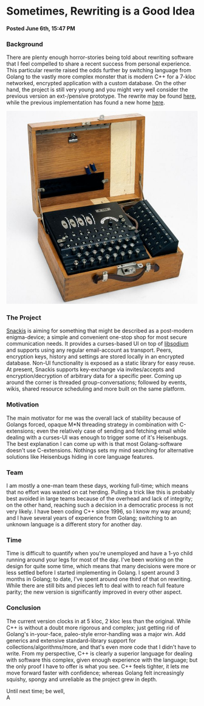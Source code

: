 # Sometimes, Rewriting is a Good Idea
#### Posted June 6th, 15:47 PM

### Background
There are plenty enough horror-stories being told about rewriting software that I feel compelled to share a recent success from personal experience. This particular rewrite raised the odds further by switching language from Golang to the vastly more complex monster that is modern C++ for a 7-kloc networked, encrypted application with a custom database. On the other hand, the project is still very young and you might very well consider the previous version an ext-/pensive prototype. The rewrite may be found [here](https://github.com/andreas-gone-wild/snackis), while the previous implementation has found a new home [here](https://github.com/andreas-gone-wild/snackis-golang).

![enigma](images/enigma.jpg?raw=true)

### The Project
[Snackis](https://github.com/andreas-gone-wild/snackis) is aiming for something that might be described as a post-modern enigma-device; a simple and convenient one-stop shop for most secure communication needs. It provides a curses-based UI on top of [libsodium](https://github.com/jedisct1/libsodium) and supports using any regular email-account as transport. Peers, encryption keys, history and settings are stored locally in an encrypted database. Non-UI functionality is exposed as a static library for easy reuse. At present, Snackis supports key-exchange via invites/accepts and encryption/decryption of arbitrary data for a specific peer. Coming up around the corner is threaded group-conversations; followed by events, wikis, shared resource scheduling and more built on the same platform.

### Motivation
The main motivator for me was the overall lack of stability because of Golangs forced, opaque M*N threading strategy in combination with C-extensions; even the relatively case of sending and fetching email while dealing with a curses-UI was enough to trigger some of it's Heisenbugs. The best explanation I can come up with is that most Golang-software doesn't use C-extensions. Nothings sets my mind searching for alternative solutions like Heisenbugs hiding in core language features.

### Team
I am mostly a one-man team these days, working full-time; which means that no effort was wasted on cat herding. Pulling a trick like this is probably best avoided in large teams because of the overhead and lack of integrity; on the other hand, reaching such a decision in a democratic process is not very likely. I have been coding C++ since 1996, so I know my way around; and I have several years of experience from Golang; switching to an unknown language is a different story for another day.

### Time
Time is difficult to quantify when you're unemployed and have a 1-yo child running around your legs for most of the day. I've been working on the design for quite some time, which means that many decisions were more or less settled before I started implementing in Golang. I spent around 3 months in Golang; to date, I've spent around one third of that on rewriting. While there are still bits and pieces left to deal with to reach full feature parity; the new version is significantly improved in every other aspect.

### Conclusion
The current version clocks in at 5 kloc, 2 kloc less than the original. While C++ is without a doubt more rigorous and complex; just getting rid of Golang's in-your-face, paleo-style error-handling was a major win. Add generics and extensive standard-library support for collections/algorithms/more, and that's even more code that I didn't have to write. From my perspective, C++ is clearly a superior language for dealing with software this complex, given enough experience with the language; but the only proof I have to offer is what you see. C++ feels tighter, it lets me move forward faster with confidence; whereas Golang felt increasingly squishy, spongy and unreliable as the project grew in depth.

Until next time; be well,<br/>
A